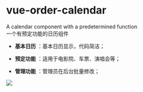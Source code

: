 # vue-order-calendar
  A calendar component with a predetermined function<br>
  一个有预定功能的日历组件

- **基本日历** ：基本日历显示，代码简洁；

- **预定功能** ：适用于电影院、车票、演唱会等；

- **管理功能** ：管理员在后台批量修改；

 
![](https://github.com/herozhou/vue-order-calendar/raw/master/img/Logo/管理界面效果图.png)  
